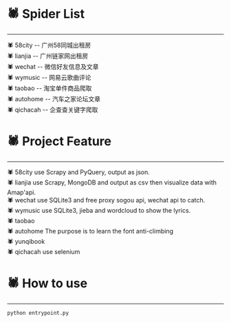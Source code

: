 # :spider:  Spider List
****

:spider: 58city -- 广州58同城出租房  
:spider: lianjia -- 广州链家网出租房  
:spider: wechat -- 微信好友信息及文章  
:spider: wymusic -- 网易云歌曲评论  
:spider: taobao -- 淘宝单件商品爬取  
:spider: autohome -- 汽车之家论坛文章   
:spider: qichacah -- 企查查关键字爬取


# :spider:  Project Feature
****
:spider: 58city use Scrapy and PyQuery, output as json.    
:spider: lianjia use Scrapy, MongoDB and output as csv then visualize data with Amap'api.    
:spider: wechat use SQLite3 and free proxy sogou api, wechat api to catch.    
:spider: wymusic use SQLite3, jieba and wordcloud to show the lyrics.    
:spider: taobao   
:spider: autohome The purpose is to learn the font anti-climbing  
:spider: yunqibook  
:spider: qichacah use selenium   


# :spider:  How to use
****
```
python entrypoint.py
```

